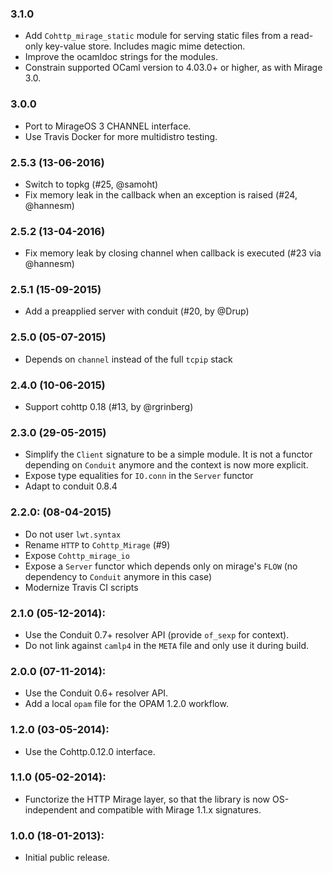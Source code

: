 ### 3.1.0

* Add `Cohttp_mirage_static` module for serving static files from a
  read-only key-value store.  Includes magic mime detection.
* Improve the ocamldoc strings for the modules.
* Constrain supported OCaml version to 4.03.0+ or higher, as with Mirage 3.0.

### 3.0.0 

* Port to MirageOS 3 CHANNEL interface.
* Use Travis Docker for more multidistro testing.

### 2.5.3 (13-06-2016)

* Switch to topkg (#25, @samoht)
* Fix memory leak in the callback when an exception is raised (#24, @hannesm)

### 2.5.2 (13-04-2016)

* Fix memory leak by closing channel when callback is executed
  (#23 via @hannesm)

### 2.5.1 (15-09-2015)

* Add a preapplied server with conduit (#20, by @Drup)

### 2.5.0 (05-07-2015)

* Depends on `channel` instead of the full `tcpip` stack

### 2.4.0 (10-06-2015)

* Support cohttp 0.18 (#13, by @rgrinberg)

### 2.3.0 (29-05-2015)

* Simplify the `Client` signature to be a simple module. It is not
  a functor depending on `Conduit` anymore and the context is now
  more explicit.
* Expose type equalities for `IO.conn` in the `Server` functor
* Adapt to conduit 0.8.4

### 2.2.0: (08-04-2015)

* Do not user `lwt.syntax`
* Rename `HTTP` to `Cohttp_Mirage` (#9)
* Expose `Cohttp_mirage_io`
* Expose a `Server` functor which depends only on mirage's `FLOW` (no dependency
  to `Conduit` anymore in this case)
* Modernize Travis CI scripts

### 2.1.0 (05-12-2014):

* Use the Conduit 0.7+ resolver API (provide `of_sexp` for context).
* Do not link against `camlp4` in the `META` file and only use it during build.

### 2.0.0 (07-11-2014):

* Use the Conduit 0.6+ resolver API.
* Add a local `opam` file for the OPAM 1.2.0 workflow.

### 1.2.0 (03-05-2014):

* Use the Cohttp.0.12.0 interface.

### 1.1.0 (05-02-2014):

* Functorize the HTTP Mirage layer, so that the library is now
  OS-independent and compatible with Mirage 1.1.x signatures.

### 1.0.0 (18-01-2013):

* Initial public release.
